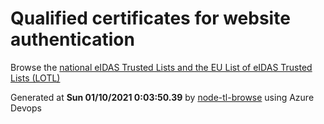 # Qualified certificates for website authentication 
 Browse the [national eIDAS Trusted Lists and the EU List of eIDAS Trusted Lists (LOTL)](https://webgate.ec.europa.eu/tl-browser/#/) 
 
 
Generated at **Sun 01/10/2021  0:03:50.39** by [node-tl-browse](https://github.com/ymedlop/node-tl-browser) using Azure Devops 
